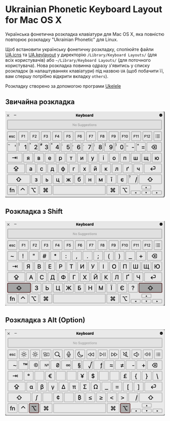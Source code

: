 # Ukrainian Phonetic Keyboard Layout for Mac OS X
Українська фонетична розкладка клавіатури для Mac OS X, яка повністю повторює розкладку "Ukrainian Phonetic" для Linux.

Щоб встановити українську фонетичну розкладку, спопіюйте файли [UA.icns](https://github.com/nagornyi/ukrainian-phonetic-keyboard-mac/raw/master/UA.bundle/Contents/Resources/UA.icns) та [UA.keylayout](https://github.com/nagornyi/ukrainian-phonetic-keyboard-mac/raw/master/UA.bundle/Contents/Resources/UA.keylayout) у директорію `/Library/Keyboard Layouts/` (для всіх користувачів) або `~/Library/Keyboard Layouts/` (для поточного користувача). Нова розкладка повинна одразу з'явитись у списку розкладок (в налаштуваннях клавіатури) під назвою `UA` (щоб побачити її, вам спершу потрібно відкрити вкладку `others`).

Розкладку створено за допомогою програми [Ukelele](http://scripts.sil.org/cms/scripts/page.php?site_id=nrsi&id=ukelele)

## Звичайна розкладка
![](https://github.com/nagornyi/ukrainian-phonetic-keyboard-mac/raw/master/screenshots/ua-layout-normal.png)

## Розкладка з Shift
![](https://github.com/nagornyi/ukrainian-phonetic-keyboard-mac/raw/master/screenshots/ua-layout-shift.png)

## Розкладка з Alt (Option)
![](https://github.com/nagornyi/ukrainian-phonetic-keyboard-mac/raw/master/screenshots/ua-layout-alt.png)
